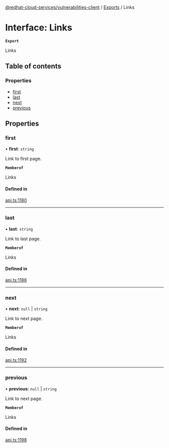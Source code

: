 [@redhat-cloud-services/vulnerabilities-client](../README.md) / [Exports](../modules.md) / Links

# Interface: Links

**`Export`**

Links

## Table of contents

### Properties

- [first](Links.md#first)
- [last](Links.md#last)
- [next](Links.md#next)
- [previous](Links.md#previous)

## Properties

### first

• **first**: `string`

Link to first page.

**`Memberof`**

Links

#### Defined in

[api.ts:1180](https://github.com/RedHatInsights/javascript-clients/blob/main/packages/vulnerabilities/git-api/api.ts#L1180)

___

### last

• **last**: `string`

Link to last page.

**`Memberof`**

Links

#### Defined in

[api.ts:1186](https://github.com/RedHatInsights/javascript-clients/blob/main/packages/vulnerabilities/git-api/api.ts#L1186)

___

### next

• **next**: ``null`` \| `string`

Link to next page.

**`Memberof`**

Links

#### Defined in

[api.ts:1192](https://github.com/RedHatInsights/javascript-clients/blob/main/packages/vulnerabilities/git-api/api.ts#L1192)

___

### previous

• **previous**: ``null`` \| `string`

Link to next page.

**`Memberof`**

Links

#### Defined in

[api.ts:1198](https://github.com/RedHatInsights/javascript-clients/blob/main/packages/vulnerabilities/git-api/api.ts#L1198)
